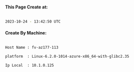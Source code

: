 
   
#### This Page Create at:

```bash

2023-10-24 - 13:42:50 UTC

```

#### Create By Machine:

```bash

Host Name : fv-az177-113

platform  : Linux-6.2.0-1014-azure-x86_64-with-glibc2.35

Ip Local  : 10.1.0.125

```

